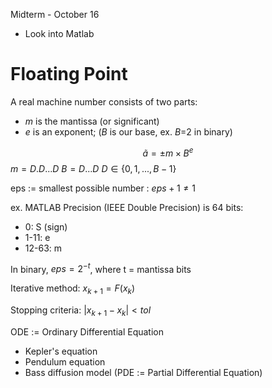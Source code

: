 Midterm - October 16
- Look into Matlab
# Floating Point

A real machine number consists of two parts:
- *m* is the mantissa (or significant) 
- *e* is an exponent; (*B* is our base, ex. *B*=2 in binary)

$$\tilde{a}=\pm{m}\times{B}^{e}$$
$m = D.D...D$
$B = D...D$
${D}\in\{0,1,...,B-1\}$

eps := smallest possible number : ${eps}+{1}\neq{1}$

ex. MATLAB Precision (IEEE Double Precision) is 64 bits:
- 0: S (sign)
- 1-11: e
- 12-63: m
	
In binary, ${eps}={2}^{-t}$, where t = mantissa bits

Iterative method: $x_{k+1}=F(x_k)$

Stopping criteria:
$|x_{k+1}-x_k|<tol$

ODE := Ordinary Differential Equation
- Kepler's equation
- Pendulum equation
- Bass diffusion model
(PDE := Partial Differential Equation)






